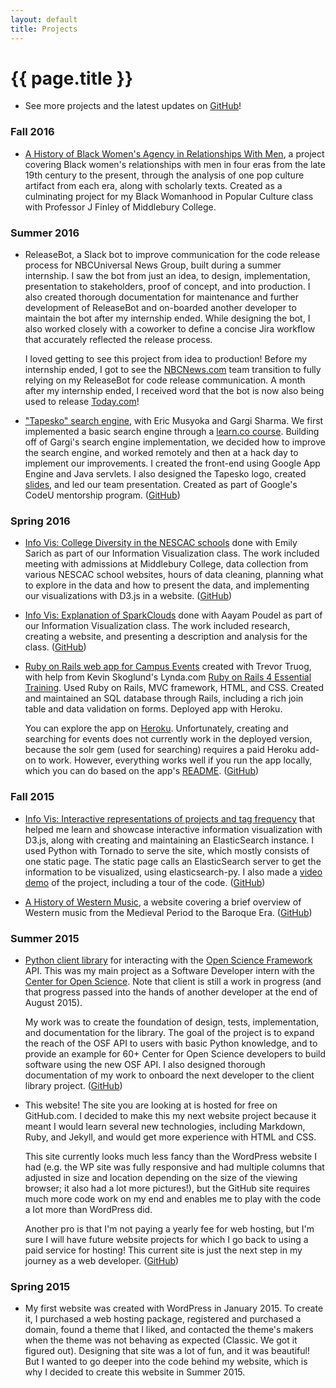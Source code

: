 ```yaml
---
layout: default
title: Projects
---
```

# {{ page.title }}

* See more projects and the latest updates on [GitHub](https://github.com/jamiehand)!

### Fall 2016

* [A History of Black Women's Agency in Relationships With Men](./black-womens-relationships-with-men), a
  project covering Black women's relationships with men in four eras from the
  late 19th century to the present, through the analysis of one pop culture
  artifact from each era, along with scholarly texts. Created as a
  culminating project for my Black Womanhood in Popular Culture class
  with Professor J Finley of Middlebury College.


### Summer 2016

* ReleaseBot, a Slack bot to improve communication for the code
  release process for NBCUniversal News Group, built during a summer internship.
  I saw the bot from just an idea, to design, implementation, presentation to
  stakeholders, proof of concept, and into production. I also
  created thorough documentation for maintenance and further development of
  ReleaseBot and on-boarded another developer to maintain the bot after my
  internship ended. While designing the bot, I also worked closely with a
  coworker to define a concise Jira workflow that accurately reflected
  the release process.

  I loved getting to see this project from idea to production!
  Before my internship ended, I got to see the
  [NBCNews.com](http://www.nbcnews.com/) team transition to
  fully relying on my ReleaseBot
  for code release communication. A month after my internship ended, I received
  word that the bot is now also being used to release
  [Today.com](http://www.today.com/)!

* ["Tapesko" search engine](https://github.com/mutuarization/codeu-tapesko-new),
  with Eric Musyoka and Gargi Sharma. We
  first implemented a basic search engine through a
  [learn.co course](https://learn.co/tracks/java-cs/). Building off of Gargi's
  search engine implementation, we decided how to
  improve the search engine, and worked remotely and then at a hack day to
  implement our improvements. I created the front-end using Google App Engine
  and Java servlets. I also designed the Tapesko logo, created
  [slides](./tapesko/slides.pdf), and led our team presentation.
  Created as part of Google's CodeU mentorship program.
  ([GitHub](https://github.com/mutuarization/codeu-tapesko-new))

### Spring 2016


* [Info Vis: College Diversity in the NESCAC schools](./infovis-collegediversity/)
  done with Emily Sarich as part of our Information Visualization class. The work
  included meeting with admissions at Middlebury College, data collection from
  various NESCAC school websites, hours of data cleaning, planning what to explore
  in the data and how to present the data, and implementing our visualizations
  with D3.js in a website.
  ([GitHub](https://github.com/jamiehand/infovis-collegediversity))

* [Info Vis: Explanation of SparkClouds](./infovis-sparkclouds/)
  done with Aayam Poudel as part of our Information Visualization class. The work
  included research, creating a website, and presenting a description and
  analysis for the class.
  ([GitHub](https://github.com/jamiehand/infovis-sparkclouds))

* [Ruby on Rails web app for Campus Events](https://peaceful-harbor-11027.herokuapp.com/)
  created with Trevor Truog, with help from Kevin Skoglund's Lynda.com
  [Ruby on Rails 4 Essential Training](https://www.lynda.com/Ruby-Rails-tutorials/Ruby-Rails-4-Essential-Training/139989-2.html).
  Used Ruby on Rails, MVC framework, HTML, and CSS. Created and maintained
  an SQL database through Rails, including a rich join table and data
  validation on forms. Deployed app with Heroku.

  You can explore the app on [Heroku](https://peaceful-harbor-11027.herokuapp.com/).
  Unfortunately,
  creating and searching for events does not currently work in the deployed
  version, because the solr gem (used for searching)
  requires a paid Heroku add-on to work. However, everything works
  well if you run the app locally, which you can do based on the app's
  [README](https://github.com/truogtr/CampusEvents/blob/master/README.rdoc). ([GitHub](https://github.com/truogtr/CampusEvents))

### Fall 2015

* [Info Vis: Interactive representations of projects and tag frequency](https://github.com/jamiehand/learning-tornado)
  that helped me learn and showcase interactive information visualization with D3.js,
  along with creating and maintaining an ElasticSearch instance. I used Python
  with Tornado to serve the site, which mostly consists of one static page. The
  static page calls an ElasticSearch server to get the information to
  be visualized, using elasticsearch-py. I also made a
  [video demo](https://youtu.be/JJ6BN8t3a1Y)
  of the project, including a tour of the code.
  ([GitHub](https://github.com/jamiehand/learning-tornado))

* [A History of Western Music](./history-of-western-music), a
  website covering a brief overview of Western music from the Medieval Period
  to the Baroque Era.
  ([GitHub](https://github.com/jamiehand/jamiehand.github.io/tree/master/projects/history-of-western-music))

### Summer 2015

* [Python client library](https://github.com/jamiehand/osf_api_v2_client)
  for interacting with the [Open Science Framework](https://osf.io) API.
  This was my main project as a Software Developer intern
  with the [Center for Open Science](http://centerforopenscience.org).
  Note that client is still a work in progress (and that progress
  passed into the hands of another developer at the end of
  August 2015).

  My work was to create the foundation of design, tests,
  implementation, and documentation for the library. The goal of the project
  is to expand the reach of the OSF API to users with basic Python knowledge,
  and to provide an example for 60+ Center for Open Science developers to build
  software using the new OSF API. I also designed thorough documentation of my
  work to onboard the next developer to the client library project.
  ([GitHub](https://github.com/jamiehand/osf_api_v2_client))

* This website! The site you are looking at is hosted for free on GitHub.com. I
  decided to make this my next website project because it meant
  I would learn several new technologies, including Markdown, Ruby, and Jekyll,
  and would get more experience with HTML and CSS.

  This site currently looks much less fancy than the WordPress website I had (e.g.
  the WP site was fully responsive and had multiple columns that adjusted in size
  and location depending on the size of the viewing browser; it also had a lot
  more pictures!), but the GitHub site
  requires much more code work on my end and enables me to play with the code
  a lot more than WordPress did.  

  Another pro is that I'm not paying a yearly fee for web hosting, but I'm sure
  I will have future website projects for which I go back to using a paid service
  for hosting! This current site is just the next step in my journey as a
  web developer. ([GitHub](https://github.com/jamiehand/jamiehand.github.io))


### Spring 2015

  * My first website was created with WordPress in January 2015. To create it, I
    purchased a web hosting package, registered and purchased a domain, found a
    theme that I liked, and contacted the theme's makers when the theme
    was not behaving as expected (Classic. We got it figured out). Designing 
    that site was a lot of fun, and it was
    beautiful! But I wanted to go deeper into the code behind my website, which is
    why I decided to create this website in Summer 2015.
